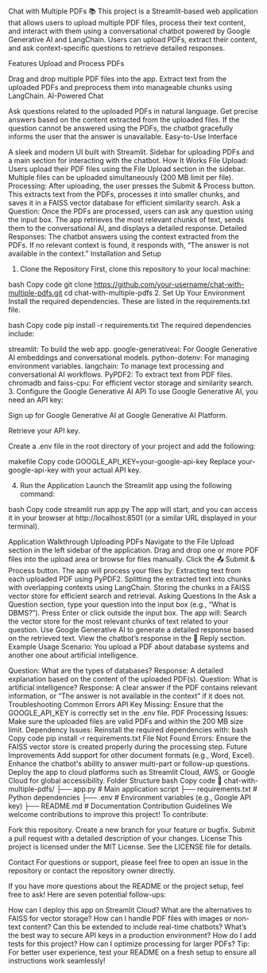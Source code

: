 Chat with Multiple PDFs 📚
This project is a Streamlit-based web application that allows users to upload multiple PDF files, process their text content, and interact with them using a conversational chatbot powered by Google Generative AI and LangChain. Users can upload PDFs, extract their content, and ask context-specific questions to retrieve detailed responses.

Features
Upload and Process PDFs

Drag and drop multiple PDF files into the app.
Extract text from the uploaded PDFs and preprocess them into manageable chunks using LangChain.
AI-Powered Chat

Ask questions related to the uploaded PDFs in natural language.
Get precise answers based on the content extracted from the uploaded files.
If the question cannot be answered using the PDFs, the chatbot gracefully informs the user that the answer is unavailable.
Easy-to-Use Interface

A sleek and modern UI built with Streamlit.
Sidebar for uploading PDFs and a main section for interacting with the chatbot.
How It Works
File Upload: Users upload their PDF files using the File Upload section in the sidebar. Multiple files can be uploaded simultaneously (200 MB limit per file).
Processing: After uploading, the user presses the Submit & Process button. This extracts text from the PDFs, processes it into smaller chunks, and saves it in a FAISS vector database for efficient similarity search.
Ask a Question: Once the PDFs are processed, users can ask any question using the input box. The app retrieves the most relevant chunks of text, sends them to the conversational AI, and displays a detailed response.
Detailed Responses: The chatbot answers using the context extracted from the PDFs. If no relevant context is found, it responds with, “The answer is not available in the context.”
Installation and Setup
1. Clone the Repository
First, clone this repository to your local machine:

bash
Copy code
git clone https://github.com/your-username/chat-with-multiple-pdfs.git
cd chat-with-multiple-pdfs
2. Set Up Your Environment
Install the required dependencies. These are listed in the requirements.txt file.

bash
Copy code
pip install -r requirements.txt
The required dependencies include:

streamlit: To build the web app.
google-generativeai: For Google Generative AI embeddings and conversational models.
python-dotenv: For managing environment variables.
langchain: To manage text processing and conversational AI workflows.
PyPDF2: To extract text from PDF files.
chromadb and faiss-cpu: For efficient vector storage and similarity search.
3. Configure the Google Generative AI API
To use Google Generative AI, you need an API key:

Sign up for Google Generative AI at Google Generative AI Platform.

Retrieve your API key.

Create a .env file in the root directory of your project and add the following:

makefile
Copy code
GOOGLE_API_KEY=your-google-api-key
Replace your-google-api-key with your actual API key.

4. Run the Application
Launch the Streamlit app using the following command:

bash
Copy code
streamlit run app.py
The app will start, and you can access it in your browser at http://localhost:8501 (or a similar URL displayed in your terminal).

Application Walkthrough
Uploading PDFs
Navigate to the File Upload section in the left sidebar of the application.
Drag and drop one or more PDF files into the upload area or browse for files manually.
Click the 📤 Submit & Process button. The app will process your files by:
Extracting text from each uploaded PDF using PyPDF2.
Splitting the extracted text into chunks with overlapping contexts using LangChain.
Storing the chunks in a FAISS vector store for efficient search and retrieval.
Asking Questions
In the Ask a Question section, type your question into the input box (e.g., “What is DBMS?”).
Press Enter or click outside the input box. The app will:
Search the vector store for the most relevant chunks of text related to your question.
Use Google Generative AI to generate a detailed response based on the retrieved text.
View the chatbot’s response in the 📝 Reply section.
Example Usage
Scenario: You upload a PDF about database systems and another one about artificial intelligence.

Question: What are the types of databases?
Response: A detailed explanation based on the content of the uploaded PDF(s).
Question: What is artificial intelligence?
Response: A clear answer if the PDF contains relevant information, or “The answer is not available in the context” if it does not.
Troubleshooting
Common Errors
API Key Missing: Ensure that the GOOGLE_API_KEY is correctly set in the .env file.
PDF Processing Issues: Make sure the uploaded files are valid PDFs and within the 200 MB size limit.
Dependency Issues: Reinstall the required dependencies with:
bash
Copy code
pip install -r requirements.txt
File Not Found Errors: Ensure the FAISS vector store is created properly during the processing step.
Future Improvements
Add support for other document formats (e.g., Word, Excel).
Enhance the chatbot's ability to answer multi-part or follow-up questions.
Deploy the app to cloud platforms such as Streamlit Cloud, AWS, or Google Cloud for global accessibility.
Folder Structure
bash
Copy code
📂 chat-with-multiple-pdfs/
├── app.py                # Main application script
├── requirements.txt      # Python dependencies
├── .env                  # Environment variables (e.g., Google API key)
├── README.md             # Documentation
Contribution Guidelines
We welcome contributions to improve this project! To contribute:

Fork this repository.
Create a new branch for your feature or bugfix.
Submit a pull request with a detailed description of your changes.
License
This project is licensed under the MIT License. See the LICENSE file for details.

Contact
For questions or support, please feel free to open an issue in the repository or contact the repository owner directly.

If you have more questions about the README or the project setup, feel free to ask! Here are seven potential follow-ups:

How can I deploy this app on Streamlit Cloud?
What are the alternatives to FAISS for vector storage?
How can I handle PDF files with images or non-text content?
Can this be extended to include real-time chatbots?
What’s the best way to secure API keys in a production environment?
How do I add tests for this project?
How can I optimize processing for larger PDFs?
Tip: For better user experience, test your README on a fresh setup to ensure all instructions work seamlessly!
